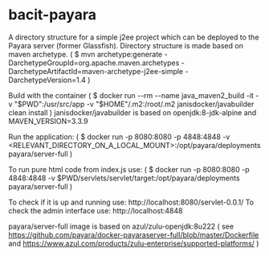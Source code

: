 # bacit-payara
A directory structure for a simple j2ee project which can be deployed to the Payara server (former Glassfish). Directory structure is made based on maven archetype. 
(
    $ mvn archetype:generate -DarchetypeGroupId=org.apache.maven.archetypes -DarchetypeArtifactId=maven-archetype-j2ee-simple -DarchetypeVersion=1.4
)



Build with the container 
(
    $ docker run --rm --name java_maven2_build -it -v "$PWD":/usr/src/app  -v "$HOME"/.m2:/root/.m2 janisdocker/javabuilder clean install
)
janisdocker/javabuilder is based on openjdk:8-jdk-alpine and MAVEN_VERSION=3.3.9


Run the application:
(
    $ docker run -p 8080:8080 -p 4848:4848 -v <RELEVANT_DIRECTORY_ON_A_LOCAL_MOUNT>:/opt/payara/deployments payara/server-full
)

To run pure html code from index.js use:
(
    $ docker run -p 8080:8080 -p 4848:4848 -v $PWD/servlets/servlet/target:/opt/payara/deployments payara/server-full
)

To check if it is up and running use:
    http://localhost:8080/servlet-0.0.1/
To check the admin interface use:
    http://localhost:4848

payara/server-full image is based on azul/zulu-openjdk:8u222 
(
    see https://github.com/payara/docker-payaraserver-full/blob/master/Dockerfile and  https://www.azul.com/products/zulu-enterprise/supported-platforms/
)
